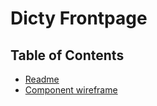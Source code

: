 # Dicty Frontpage

## Table of Contents

* [Readme](/README.md)
* [Component wireframe](./component-wireframe.md)
